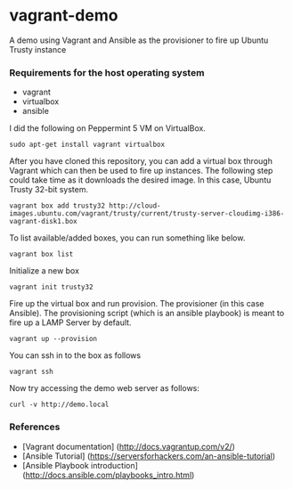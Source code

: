 # vagrant-demo
A demo using Vagrant and Ansible as the provisioner to fire up Ubuntu Trusty instance

### Requirements for the host operating system

- vagrant
- virtualbox
- ansible

I did the following on Peppermint 5 VM on VirtualBox.

``` 
sudo apt-get install vagrant virtualbox
```

After you have cloned this repository, you can add a virtual box through Vagrant which can then be used to fire up instances. The following step could take time as it downloads the desired image. In this case, Ubuntu Trusty 32-bit system.
 
``` 
vagrant box add trusty32 http://cloud-images.ubuntu.com/vagrant/trusty/current/trusty-server-cloudimg-i386-vagrant-disk1.box
```

To list available/added boxes, you can run something like below. 

``` 
vagrant box list
```

Initialize a new box

``` 
vagrant init trusty32
```

Fire up the virtual box and run provision. The provisioner (in this case Ansible). The provisioning script (which is an ansible playbook) is meant to fire up a LAMP Server by default.

```
vagrant up --provision
```

You can ssh in to the box as follows

``` 
vagrant ssh
```

Now try accessing the demo web server as follows:

```
curl -v http://demo.local
```
 
### References

- [Vagrant documentation] (http://docs.vagrantup.com/v2/)
- [Ansible Tutorial] (https://serversforhackers.com/an-ansible-tutorial)
- [Ansible Playbook introduction] (http://docs.ansible.com/playbooks_intro.html)

